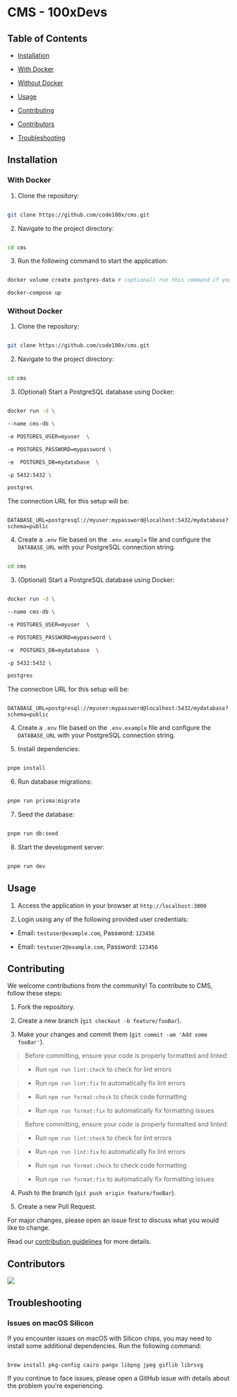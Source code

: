 <h1>CMS - 100xDevs</h1>

## Table of Contents

- [Installation](#installation)

- [With Docker](#with-docker)

- [Without Docker](#without-docker)

- [Usage](#usage)

- [Contributing](#contributing)

- [Contributors](#contributors)

- [Troubleshooting](#troubleshooting)

## Installation

### With Docker

1. Clone the repository:

```bash

git clone https://github.com/code100x/cms.git

```



2. Navigate to the project directory:

```bash

cd cms

```



3. Run the following command to start the application:

```bash

docker volume create postgres-data # (optional) run this command if you face any mount volume / volume not exist error

docker-compose up

```



### Without Docker

1. Clone the repository:

```bash

git clone https://github.com/code100x/cms.git

```

2. Navigate to the project directory:

```bash

cd cms

```

3. (Optional) Start a PostgreSQL database using Docker:

```bash

docker run -d \

--name cms-db \

-e POSTGRES_USER=myuser  \

-e POSTGRES_PASSWORD=mypassword \

-e  POSTGRES_DB=mydatabase  \

-p 5432:5432 \

postgres

```

The connection URL for this setup will be:

```

DATABASE_URL=postgresql://myuser:mypassword@localhost:5432/mydatabase?schema=public

```

4. Create a `.env` file based on the `.env.example` file and configure the `DATABASE_URL` with your PostgreSQL connection string.

```bash

cd cms

```

3. (Optional) Start a PostgreSQL database using Docker:

```bash

docker run -d \

--name cms-db \

-e POSTGRES_USER=myuser  \

-e POSTGRES_PASSWORD=mypassword \

-e  POSTGRES_DB=mydatabase  \

-p 5432:5432 \

postgres

```

The connection URL for this setup will be:

```

DATABASE_URL=postgresql://myuser:mypassword@localhost:5432/mydatabase?schema=public

```

4. Create a `.env` file based on the `.env.example` file and configure the `DATABASE_URL` with your PostgreSQL connection string.

5. Install dependencies:

```bash

pnpm install

```

6. Run database migrations:

```bash

pnpm run prisma:migrate

```

7. Seed the database:

```bash

pnpm run db:seed

```

8. Start the development server:

```bash

pnpm run dev

```

## Usage

1. Access the application in your browser at `http://localhost:3000`

2. Login using any of the following provided user credentials:

- Email: `testuser@example.com`, Password: `123456`

- Email: `testuser2@example.com`, Password: `123456`

## Contributing

We welcome contributions from the community! To contribute to CMS, follow these steps:

1. Fork the repository.

2. Create a new branch (`git checkout -b feature/fooBar`).

3. Make your changes and commit them (`git commit -am 'Add some fooBar'`).

> Before committing, ensure your code is properly formatted and linted:

> - Run `npm run lint:check` to check for lint errors

> - Run `npm run lint:fix` to automatically fix lint errors

> - Run `npm run format:check` to check code formatting

> - Run `npm run format:fix` to automatically fix formatting issues

> Before committing, ensure your code is properly formatted and linted:

> - Run `npm run lint:check` to check for lint errors

> - Run `npm run lint:fix` to automatically fix lint errors

> - Run `npm run format:check` to check code formatting

> - Run `npm run format:fix` to automatically fix formatting issues

4. Push to the branch (`git push origin feature/fooBar`).

5. Create a new Pull Request.

For major changes, please open an issue first to discuss what you would like to change.

Read our [contribution guidelines](./CONTRIBUTING.md) for more details.

## Contributors

<a  href="https://github.com/code100x/cms/graphs/contributors">

<img  src="https://contrib.rocks/image?repo=code100x/cms&max=400&columns=20"  />

</a>

## Troubleshooting

### Issues on macOS Silicon

If you encounter issues on macOS with Silicon chips, you may need to install some additional dependencies. Run the following command:

```

brew install pkg-config cairo pango libpng jpeg giflib librsvg

```

If you continue to face issues, please open a GitHub issue with details about the problem you're experiencing.
